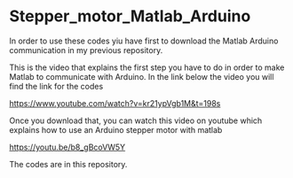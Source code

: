 # Stepper_motor_Matlab_Arduino
In order to use these codes yiu have first to download the Matlab Arduino communication in my previous repository. 

This is the video that explains the first step you have to do in order to make Matlab to communicate with Arduino. In the link below
the video you will find the link for the codes

https://www.youtube.com/watch?v=kr21ypVgb1M&t=198s

Once you download that, you can watch this video on youtube which explains how to use an Arduino stepper motor with matlab

https://youtu.be/b8_gBcoVW5Y

The codes are in this repository. 
